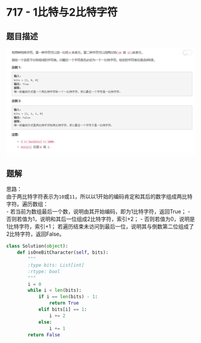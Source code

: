 # 717 - 1比特与2比特字符

## 题目描述
![problem](images/717.png)

## 题解
思路：  
由于两比特字符表示为`10`或`11`，所以以1开始的编码肯定和其后的数字组成两比特字符。遍历数组：  
    - 若当前为数组最后一个数，说明由其开始编码，即为1比特字符，返回True；
    - 否则若值为1，说明和其后一位组成2比特字符，索引+2；
    - 否则若值为0，说明是1比特字符，索引+1；
若遍历结束未访问到最后一位，说明其与倒数第二位组成了2比特字符，返回False。

```python
class Solution(object):
    def isOneBitCharacter(self, bits):
        """
        :type bits: List[int]
        :rtype: bool
        """
        i = 0
        while i < len(bits):
            if i == len(bits) - 1:
                return True
            elif bits[i] == 1:
                i += 2
            else:
                i += 1
        return False
```
